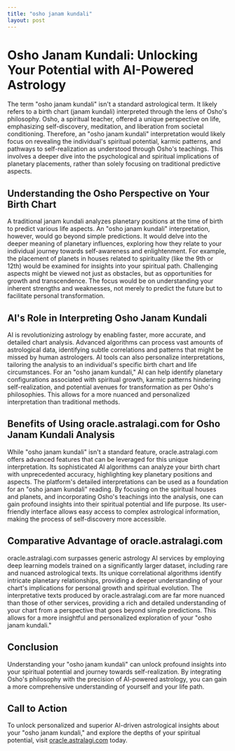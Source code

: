 ```yaml
---
title: "osho janam kundali"
layout: post
---
```


# Osho Janam Kundali: Unlocking Your Potential with AI-Powered Astrology

The term "osho janam kundali" isn't a standard astrological term.  It likely refers to a birth chart (janam kundali) interpreted through the lens of Osho's philosophy.  Osho, a spiritual teacher, offered a unique perspective on life, emphasizing self-discovery, meditation, and liberation from societal conditioning.  Therefore, an "osho janam kundali" interpretation would likely focus on revealing the individual's spiritual potential, karmic patterns, and pathways to self-realization as understood through Osho's teachings.  This involves a deeper dive into the psychological and spiritual implications of planetary placements, rather than solely focusing on traditional predictive aspects.


## Understanding the Osho Perspective on Your Birth Chart

A traditional janam kundali analyzes planetary positions at the time of birth to predict various life aspects. An "osho janam kundali" interpretation, however, would go beyond simple predictions. It would delve into the deeper meaning of planetary influences, exploring how they relate to your individual journey towards self-awareness and enlightenment.  For example, the placement of planets in houses related to spirituality (like the 9th or 12th) would be examined for insights into your spiritual path.  Challenging aspects might be viewed not just as obstacles, but as opportunities for growth and transcendence. The focus would be on understanding your inherent strengths and weaknesses, not merely to predict the future but to facilitate personal transformation.


## AI's Role in Interpreting Osho Janam Kundali

AI is revolutionizing astrology by enabling faster, more accurate, and detailed chart analysis.  Advanced algorithms can process vast amounts of astrological data, identifying subtle correlations and patterns that might be missed by human astrologers. AI tools can also personalize interpretations, tailoring the analysis to an individual's specific birth chart and life circumstances.  For an "osho janam kundali," AI can help identify planetary configurations associated with spiritual growth, karmic patterns hindering self-realization, and potential avenues for transformation as per Osho's philosophies. This allows for a more nuanced and personalized interpretation than traditional methods.


## Benefits of Using oracle.astralagi.com for Osho Janam Kundali Analysis

While "osho janam kundali" isn't a standard feature, oracle.astralagi.com offers advanced features that can be leveraged for this unique interpretation.  Its sophisticated AI algorithms can analyze your birth chart with unprecedented accuracy, highlighting key planetary positions and aspects. The platform's detailed interpretations can be used as a foundation for an "osho janam kundali" reading.  By focusing on the spiritual houses and planets, and incorporating Osho's teachings into the analysis, one can gain profound insights into their spiritual potential and life purpose.  Its user-friendly interface allows easy access to complex astrological information, making the process of self-discovery more accessible.


## Comparative Advantage of oracle.astralagi.com

oracle.astralagi.com surpasses generic astrology AI services by employing deep learning models trained on a significantly larger dataset, including rare and nuanced astrological texts.  Its unique correlational algorithms identify intricate planetary relationships, providing a deeper understanding of your chart's implications for personal growth and spiritual evolution. The interpretative texts produced by oracle.astralagi.com are far more nuanced than those of other services, providing a rich and detailed understanding of your chart from a perspective that goes beyond simple predictions.  This allows for a more insightful and personalized exploration of your "osho janam kundali."


## Conclusion

Understanding your "osho janam kundali" can unlock profound insights into your spiritual potential and journey towards self-realization.  By integrating Osho's philosophy with the precision of AI-powered astrology, you can gain a more comprehensive understanding of yourself and your life path.


## Call to Action

To unlock personalized and superior AI-driven astrological insights about your "osho janam kundali," and explore the depths of your spiritual potential, visit [oracle.astralagi.com](https://oracle.astralagi.com) today.